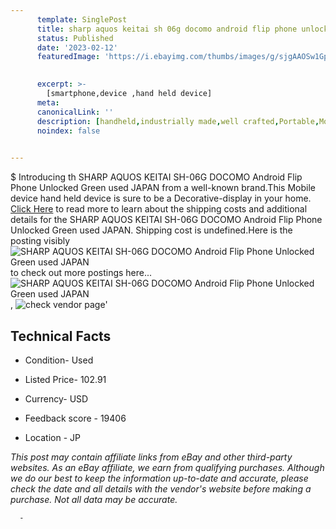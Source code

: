 ```yaml
---
      template: SinglePost
      title: sharp aquos keitai sh 06g docomo android flip phone unlocked green used japan
      status: Published
      date: '2023-02-12'
      featuredImage: 'https://i.ebayimg.com/thumbs/images/g/sjgAAOSw1GphpF3l/s-l225.jpg'
       

      excerpt: >-
        [smartphone,device ,hand held device]
      meta:
      canonicalLink: ''
      description: [handheld,industrially made,well crafted,Portable,Mobile,Compact,Convenient,Lightweight,Maneuverable,Man-portable,Miniature,Carriable,Hand-held,Light,Holdable,Transportable,Mobile device,Pocket-sized,On-the-go,Wireless,Cordless,Compact size,Convenient size, smartphone,device ,hand held device]
      noindex: false
      

---
```

$
      Introducing th SHARP AQUOS KEITAI SH-06G DOCOMO Android Flip Phone Unlocked Green used JAPAN from a well-known brand.This Mobile device hand held device is sure to be a Decorative-display in your home. [Click Here](https://www.ebay.com/itm/275093864146?hash=item400cdf3ed2%3Ag%3AsjgAAOSw1GphpF3l&mkevt=1&mkcid=1&mkrid=711-53200-19255-0&campid=%253CePNCampaignId%253E&customid=%253CreferenceId%253E&toolid=10049) to read more to learn about the shipping costs and additional details for the SHARP AQUOS KEITAI SH-06G DOCOMO Android Flip Phone Unlocked Green used JAPAN. Shipping cost is undefined.Here is the posting visibly ![SHARP AQUOS KEITAI SH-06G DOCOMO Android Flip Phone Unlocked Green used JAPAN](https://i.ebayimg.com/thumbs/images/g/sjgAAOSw1GphpF3l/s-l225.jpg) to check out more postings here... ![SHARP AQUOS KEITAI SH-06G DOCOMO Android Flip Phone Unlocked Green used JAPAN](https://i.ebayimg.com/images/g/sjgAAOSw1GphpF3l/s-l1200.jpg), ![check vendor page](https://origin-galleryplus.ebayimg.com/ws/web/275093864146_2_0_1/225x225.jpg,https://origin-galleryplus.ebayimg.com/ws/web/275093864146_3_0_1/225x225.jpg)'

      

 ## Technical Facts 



     
      

 - Condition- Used 


      

 - Listed Price- 102.91 


      

 - Currency- USD 


      

 - Feedback score - 19406 


      

 - Location - JP 


      
      

 *_This post may contain affiliate links from eBay and other third-party websites. As an eBay affiliate, we earn from qualifying purchases. Although we do our best to keep the information up-to-date and accurate, please check the date and all details with the vendor's website before making a purchase. Not all data may be accurate._*




      -
